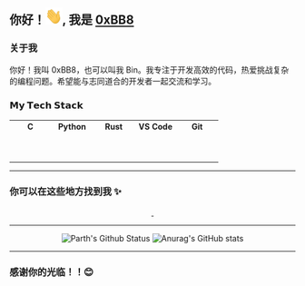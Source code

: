 ## 你好！<img src="https://raw.githubusercontent.com/parth-27/parth-27/master/Hi.gif" width="30px">, 我是 [0xBB8](https://github.com/dahezhiquan)

### 关于我

你好！我叫 0xBB8，也可以叫我 Bin。我专注于开发高效的代码，热爱挑战复杂的编程问题。希望能与志同道合的开发者一起交流和学习。

### 𝗠𝘆 𝗧𝗲𝗰𝗵 𝗦𝘁𝗮𝗰𝗸

<table>
  <tbody>
    <tr valign="top">
      <td width="20%" align="center">
        <span><strong>C</strong></span><br><br><br>
        <img height="64px" src="https://upload.wikimedia.org/wikipedia/commons/thumb/3/35/The_C_Programming_Language_logo.svg/564px-The_C_Programming_Language_logo.svg.png" alt="">
      </td>
      <td width="20%" align="center">
        <span><strong>Python</strong></span><br><br><br>
        <img height="64px" src="https://cdn4.iconfinder.com/data/icons/logos-and-brands/512/267_Python_logo-128.png" alt="">
      </td>
      <td width="20%" align="center">
        <span><strong>Rust</strong></span><br><br><br>
        <img height="64px" src="https://www.rust-lang.org/logos/rust-logo-128x128-blk-v2.png" alt="">
      </td>
      <td width="20%" align="center">
        <span><strong>VS Code</strong></span><br><br><br>
        <img height="64px" src="https://cdn.svgporn.com/logos/visual-studio-code.svg" alt="">
      </td>
      <td width="20%" align="center">
        <span><strong>Git</strong></span><br><br><br>
        <img height="64px" src="https://cdn.svgporn.com/logos/git-icon.svg" alt="">
      </td>
    </tr>
  </tbody>
</table>

---

### 你可以在这些地方找到我 ✨

<p align="center">
  <a href="https://github.com/threekb">
    <img src="https://img.shields.io/badge/Github-%230A0A0A.svg?&style=flat-square&logo=Github&logoColor=white" alt="">  
  </a>
  <a href="https://space.bilibili.com/3493142393260061?spm_id_from=333.1007.0.0">
    <img src="https://img.shields.io/badge/Bilibili-%231E90FF.svg?&style=flat-square&logo=bilibili&logoColor=white" alt="">  
  </a>
</p>

---

<div align="center">

![Parth's Github Status](https://github-readme-stats.vercel.app/api?username=threekb&show_icons=true&title_color=3793c4&icon_color=ffbb00&text_color=ffffff&bg_color=000000)
![Anurag's GitHub stats](https://github-readme-stats.vercel.app/api?username=threekb&show_icons=true&theme=radical)
</div>

---

### 感谢你的光临！！😊
